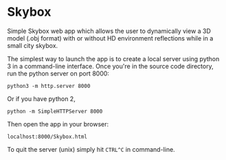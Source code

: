 # Skybox
Simple Skybox web app which allows the user to dynamically view a 3D model (.obj format) with or without HD environment reflections while in a small city skybox.

The simplest way to launch the app is to create a local server using python 3 in a command-line interface.
Once you're in the source code directory, run the python server on port 8000:

`python3 -m http.server 8000`

Or if you have python 2,

`python -m SimpleHTTPServer 8000`

Then open the app in your browser:

`localhost:8000/Skybox.html`

To quit the server (unix) simply hit `CTRL^C` in command-line.
